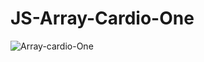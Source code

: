 # JS-Array-Cardio-One
![Array-cardio-One](https://user-images.githubusercontent.com/87407453/198950364-dcf8ba41-ffb9-4f07-aa52-bef88c70a1fc.png)
